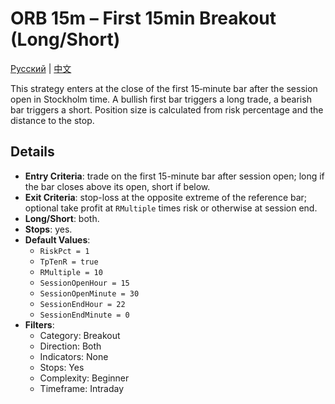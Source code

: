 # ORB 15m – First 15min Breakout (Long/Short)
[Русский](README_ru.md) | [中文](README_cn.md)

This strategy enters at the close of the first 15‑minute bar after the session open in Stockholm time. A bullish first bar triggers a long trade, a bearish bar triggers a short. Position size is calculated from risk percentage and the distance to the stop.

## Details

- **Entry Criteria**: trade on the first 15-minute bar after session open; long if the bar closes above its open, short if below.
- **Exit Criteria**: stop-loss at the opposite extreme of the reference bar; optional take profit at `RMultiple` times risk or otherwise at session end.
- **Long/Short**: both.
- **Stops**: yes.
- **Default Values**:
  - `RiskPct = 1`
  - `TpTenR = true`
  - `RMultiple = 10`
  - `SessionOpenHour = 15`
  - `SessionOpenMinute = 30`
  - `SessionEndHour = 22`
  - `SessionEndMinute = 0`
- **Filters**:
  - Category: Breakout
  - Direction: Both
  - Indicators: None
  - Stops: Yes
  - Complexity: Beginner
  - Timeframe: Intraday
